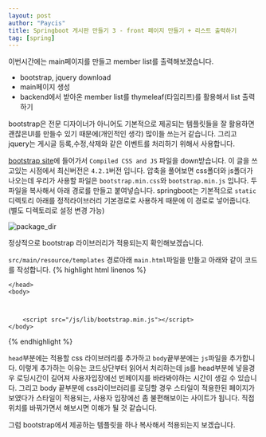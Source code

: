 ```yaml
---
layout: post
author: "Paycis"
title: Springboot 게시판 만들기 3 - front 페이지 만들기 + 리스트 출력하기
tag: [spring]
---
```


이번시간에는 main페이지를 만들고 member list를 출력해보겠습니다.

* bootstrap, jquery download
* main페이지 생성
* backend에서 받아온 member list를 thymeleaf(타임리프)를 활용해서 list 출력하기

bootstrap은 전문 디자이너가 아니어도 기본적으로 제공되는 템플릿들을 잘 활용하면 괜찮은UI를 만들수 있기 때문에(개인적인 생각) 많이들 쓰는거 같습니다. 그리고 jquery는 게시글 등록,수정,삭제와 같은 이벤트를 처리하기 위해서 사용합니다.

[bootstrap site](https://getbootstrap.com/docs/4.2/getting-started/download/)에 들어가서 `Compiled CSS and JS` 파일을 down받습니다. 이 글을 쓰고있는 시점에서 최신버전은 `4.2.1`버전 입니다.
압축을 풀어보면 css폴더와 js폴더가 나오는데 우리가 사용할 파일은 `bootstrap.min.css`와 `bootstrap.min.js` 입니다.  두 파일을 복사해서 아래 경로를 만들고 붙여넣습니다. springboot는 기본적으로 `static` 디렉토리 아래를 정적라이브러리 기본경로로 사용하게 때문에 이 경로로 넣어줍니다. (별도 디렉토리로 설정 변경 가능)

![package_dir](https://willing1026.github.io/images/boot_service/lec_3/3_1_bootstrap_dir.PNG)


정상적으로 bootstrap 라이브러리가 적용되는지 확인해보겠습니다.

`src/main/resource/templates` 경로아래 `main.html`파일을 만들고 아래와 같이 코드를 작성합니다.
{% highlight html linenos %}

<!DOCTYPE html>
<html>
    <head>
        <title></title>
        <meta http-equiv="content-type" content="text/html;charset=UTF-8" />
        <link rel="/css/lib/bootstrap.min.css">
        
    </head>
    <body>
        
        
        
        <script src="/js/lib/bootstrap.min.js"></script>
    </body>
</html>

{% endhighlight %}

`head`부분에는 적용할 css 라이브러리를 추가하고 `body`끝부분에는 `js`파일을 추가합니다. 이렇게 추가하는 이유는 코드상단부터 읽어서 처리하는데 js를 head부분에 넣을경우 로딩시간이 길어져 사용자입장에선 빈페이지를 바라봐야하는 시간이 생길 수 있습니다. 그리고 body 끝부분에 css라이브러리를 로딩할 경우 스타일이 적용한된 페이지가 보였다가 스타일이 적용되는, 사용자 입장에선 좀 불편해보이는 사이트가 됩니다.  직접 위치를 바꿔가면서 해보시면 이해가 될 것 같습니다.

그럼 bootstrap에서 제공하는 템플릿을 하나 복사해서 적용되는지 보겠습니다.


